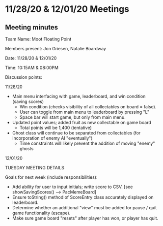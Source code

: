 # 11/28/20 & 12/01/20 Meetings

## Meeting minutes

Team Name: Moot Floating Point

Members present: Jon Griesen, Natalie Boardway

Date: 11/28/20 & 12/01/20

Time: 10:15AM & 08:00PM

Discussion points:

11/28/20
* Main menu interfacing with game, leaderboard, and win condition (saving scores)
    - Win condition (checks visibility of all collectables on board = false).
    - User can toggle from main menu to leaderboard by pressing "L"
    - Space bar will start game, but only from main menu.
* Updated point values; added fruit as new collectable on game board
    - Total points will be 1,400 (tentative)
* Ghost class will continue to be separated from collectables (for incorporation of enemy AI "eventually")
    - Time constraints will likely prevent the addition of moving "enemy" ghosts

12/01/20

TUESDAY MEETING DETAILS

Goals for next week (include responsibilities):

* Add ability for user to input initials; write score to CSV. [see showSavingScores() --> PacMemeBoard]
* Ensure toString() method of ScoreEntry class accurately displayed on leaderboard.
* Determine whether an additional "view" must be added for pause / quit game functionality (escape).
* Make sure game board "resets" after player has won, or player has quit.